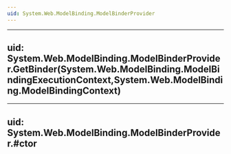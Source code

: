 ```yaml
---
uid: System.Web.ModelBinding.ModelBinderProvider
---
```


---
uid: System.Web.ModelBinding.ModelBinderProvider.GetBinder(System.Web.ModelBinding.ModelBindingExecutionContext,System.Web.ModelBinding.ModelBindingContext)
---

---
uid: System.Web.ModelBinding.ModelBinderProvider.#ctor
---
